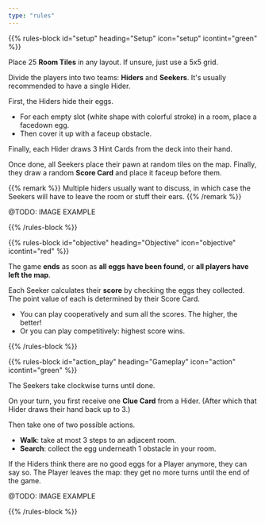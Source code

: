 ```yaml
---
type: "rules"
---
```


{{% rules-block id="setup" heading="Setup" icon="setup" icontint="green" %}}

Place 25 **Room Tiles** in any layout. If unsure, just use a 5x5 grid.

Divide the players into two teams: **Hiders** and **Seekers**. It's usually recommended to have a single Hider. 

First, the Hiders hide their eggs.

* For each empty slot (white shape with colorful stroke) in a room, place a facedown egg.
* Then cover it up with a faceup obstacle.

Finally, each Hider draws 3 Hint Cards from the deck into their hand.

Once done, all Seekers place their pawn at random tiles on the map. Finally, they draw a random **Score Card** and place it faceup before them.

{{% remark %}}
Multiple hiders usually want to discuss, in which case the Seekers will have to leave the room or stuff their ears.
{{% /remark %}}

@TODO: IMAGE EXAMPLE

{{% /rules-block %}}

{{% rules-block id="objective" heading="Objective" icon="objective" icontint="red" %}}

The game **ends** as soon as **all eggs have been found**, or **all players have left the map**.

Each Seeker calculates their **score** by checking the eggs they collected. The point value of each is determined by their Score Card. 

* You can play cooperatively and sum all the scores. The higher, the better!
* Or you can play competitively: highest score wins.

{{% /rules-block %}}

{{% rules-block id="action_play" heading="Gameplay" icon="action" icontint="green" %}}

The Seekers take clockwise turns until done. 

On your turn, you first receive one **Clue Card** from a Hider. (After which that Hider draws their hand back up to 3.)

Then take one of two possible actions.
* **Walk**: take at most 3 steps to an adjacent room.
* **Search**: collect the egg underneath 1 obstacle in your room.

If the Hiders think there are no good eggs for a Player anymore, they can say so. The Player leaves the map: they get no more turns until the end of the game.

@TODO: IMAGE EXAMPLE

{{% /rules-block %}}

<!--- 
IDEAS FOR EXPANSIONS:
* Some obstacles require _two_ players to be in the room to lift them. (These obstacles are already in base material. We can just say "any obstacle that takes more than 2 spaces requires 2 players.")
* At the end of each round, increase the round counter. Some eggs will now _spoil_: the hiders should remove them from the game. => I keep thinking this is problematic, because the Hiders will forget exactly what or where they are. It's easier if they get a phase after _every round_ (and the eggs are faceup anyway) to check all of them. But is that fun?
  * Maybe it's better if it's a more general rule like "the players pick one egg in a room where they are. It spoils and is removed without scoring."
  * PERHAPS BETTER IDEA: the spoil counter should be on the ROOMS or the OBSTACLES.
* Multiple-storied buildings connected with staircases => this is the "garden" expansion that also adds garden tiles. It's recommended to keep rooms and gardens as their own group, instead of randomly alternating them.
* Special Eggs => when collected, you just take its unique action.
  * Such as giving the Hiders an extra opportunity to check what's underneath what.
--->